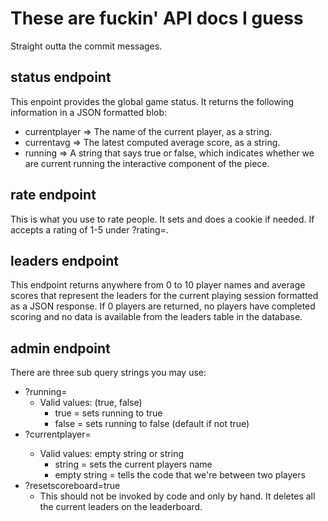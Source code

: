 # These are fuckin' API docs I guess

Straight outta the commit messages.

## status endpoint
This enpoint provides the global game status.  It returns the following information in a JSON formatted blob:

  - currentplayer => The name of the current player, as a string.
  - currentavg => The latest computed average score, as a string.
  - running => A string that says true or false, which indicates whether we are current running the interactive component of the piece.

## rate endpoint
This is what you use to rate people.  It sets and does a cookie if needed.  If accepts a rating of 1-5 under ?rating=.

## leaders endpoint
This endpoint returns anywhere from 0 to 10 player names and average scores that represent the leaders for the current playing session formatted as a JSON response.  If 0 players are returned, no players have completed scoring and no data is available from the leaders table in the database.

## admin endpoint
There are three sub query strings you may use:
  - ?running=
    - Valid values: (true, false)
      - true = sets running to true
      - false = sets running to false (default if not true)
  - ?currentplayer=<string>
    - Valid values: empty string or string
      - string = sets the current players name
      - empty string = tells the code that we're between two players
  - ?resetscoreboard=true
    - This should not be invoked by code and only by hand.  It deletes all the current leaders on the leaderboard.

